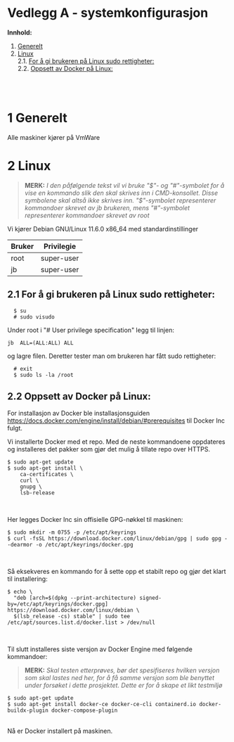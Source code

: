 # Vedlegg A - systemkonfigurasjon

**Innhold:**
1. [Generelt](#1-generelt)
2. [Linux](#2-linux)  
2.1. [For å gi brukeren på Linux sudo rettigheter:](#21-for-å-gi-brukeren-på-linux-sudo-rettigheter)  
2.2. [Oppsett av Docker på Linux:](#22-oppsett-av-docker-på-linux)  

<br>
<br>

# 1 Generelt

Alle maskiner kjører på VmWare

# 2 Linux

> **MERK:** _I den påfølgende tekst vil vi bruke "$"- og "#"-symbolet for å vise en kommando slik den skal skrives inn i CMD-konsollet. Disse symbolene skal altså ikke skrives inn. "$"-symbolet representerer kommandoer skrevet av jb brukeren, mens "#"-symbolet representerer kommandoer skrevet av root_

Vi kjører Debian GNU/Linux 11.6.0 x86_64 med standardinstillinger 




| Bruker | Privilegie |
| ----------- | ----------- |
| root | super-user |
| jb | super-user |


## 2.1 For å gi brukeren på Linux sudo rettigheter:
```shell
  $ su
  # sudo visudo
```
Under root i "# User privilege specification" legg til linjen:
```
jb  ALL=(ALL:ALL) ALL
```
og lagre filen.
Deretter tester man om brukeren har fått sudo rettigheter:
```shell
  # exit
  $ sudo ls -la /root
```

## 2.2 Oppsett av Docker på Linux:
For installasjon av Docker ble installasjonsguiden https://docs.docker.com/engine/install/debian/#prerequisites til Docker Inc fulgt. 

Vi installerte Docker med et repo. Med de neste kommandoene oppdateres og installeres det pakker som gjør det mulig å tillate repo over HTTPS.
```shell
$ sudo apt-get update
$ sudo apt-get install \
    ca-certificates \
    curl \
    gnupg \
    lsb-release
```
<br>

Her legges Docker Inc sin offisielle GPG-nøkkel til maskinen:
```shell
$ sudo mkdir -m 0755 -p /etc/apt/keyrings
$ curl -fsSL https://download.docker.com/linux/debian/gpg | sudo gpg --dearmor -o /etc/apt/keyrings/docker.gpg
```
<br>

Så eksekveres en kommando for å sette opp et stabilt repo og gjør det klart til installering:
```shell
$ echo \
  "deb [arch=$(dpkg --print-architecture) signed-by=/etc/apt/keyrings/docker.gpg] https://download.docker.com/linux/debian \
  $(lsb_release -cs) stable" | sudo tee /etc/apt/sources.list.d/docker.list > /dev/null
```
<br>

Til slutt installeres siste versjon av Docker Engine med følgende kommandoer:  
> **MERK:** _Skal testen etterprøves, bør det spesifiseres hvilken versjon som skal lastes ned her, for å få samme versjon som ble benyttet under forsøket i dette prosjektet. Dette er for å skape et likt testmiljø_
```shell
$ sudo apt-get update
$ sudo apt-get install docker-ce docker-ce-cli containerd.io docker-buildx-plugin docker-compose-plugin
```
<br>
Nå er Docker installert på maskinen.


<br>

